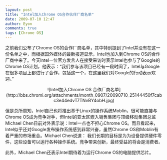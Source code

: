 ```yaml
---
layout: post
title: "Intel加入Chrome OS合作伙伴厂商名单"
date: 2009-07-10 12:47
author: Eyon
comments: true
tags: [Chrome OS]
---
```

之前我们公布了Chrome OS的合作厂商名单，其中特别提到了Intel并没有在这一份名单之中，而根据国外媒体的最新报道显示，Intel也加入到Chrome OS的合作厂商中来了。今天Intel一位官方发言人在接受采访时表示Intel也参与了Google的Chrome OS计划，他表示：“我们参与该项目已经有一段时间了，Intel与Google在很多项目上都进行了合作，包括这一个，在这里我们对Google的行动表示欢迎。”
<p style="text-align: center;">![Intel加入Chrome OS 合作厂商名单](http://bbs.chromi.org/attachments/month_0907/20090710_25144450f7cabc3e44edvT7TNvBY4obH.jpg)


<!--more-->

但是总所周知，Intel自己也将推出基于Linux的操作系统Moblin，很可能直接与Chrome OS成为竞争对手，但Intel的亚太区嵌入销售集团与顶级移动集团总监Michael Chen日前对外表示说：Intel一点也不担心Chrome OS。而且看起来，Intel似乎还对Google发布操作系统感到非常兴奋，虽然Chrome OS和Moblin有着严重的市场重合。Michael Chen说道： 我们长期的目标是为为设备提供硬件零件，这些设备可以运行各种操作系统。竞争带来创新，最终受益的将会是消费者。

此外，Michael Chen还表示Intel期待着为运行Chrome OS的电脑提供芯片。
